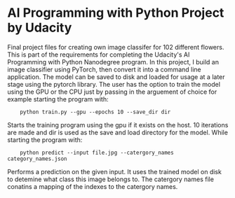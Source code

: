 # AI Programming with Python Project by Udacity

Final project files for creating own image classifer for 102 different flowers.
This is part of the requirements for completing the Udacity's AI Programming with Python Nanodegree program. 
In this project, I build an image classifier using PyTorch, then convert it into a command line application.
The model can be saved to disk and loaded for usage at a later stage using the pytorch library.
The user has the option to train the model using the GPU or the CPU just by passing in the arguement of choice for example starting the program with:
```
    python train.py --gpu --epochs 10 --save_dir dir
```
Starts the training program using the gpu if it exists on the host. 10 iterations are made and dir is used as the save and load directory for the model. While starting the program with:
```
    python predict --input file.jpg --catergory_names category_names.json
```
Performs a prediction on the given input. It uses the trained model on disk to detemine what class this image belongs to.
The catergory names file conatins a mapping of the indexes to the catergory names.
